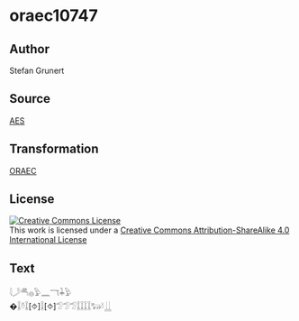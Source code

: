 # oraec10747

## Author

Stefan Grunert

## Source

[AES](https://github.com/simondschweitzer/aes)

## Transformation

[ORAEC](https://oraec.github.io/)

## License

<a rel="license" href="http://creativecommons.org/licenses/by-sa/4.0/"><img alt="Creative Commons License" style="border-width:0" src="https://i.creativecommons.org/l/by-sa/4.0/88x31.png" /></a><br />This work is licensed under a <a rel="license" href="http://creativecommons.org/licenses/by-sa/4.0/">Creative Commons Attribution-ShareAlike 4.0 International License</a>

## Text

𓇋𓌳𓄪𓐍𓅱𓈖𓄓𓇓𓅱<br>
�𓆼𓏊𓆼[⯑]𓆼[⯑]𓅿𓅿𓅿𓆼𓆼𓆼𓆼𓃒𓍱𓋲<br>
